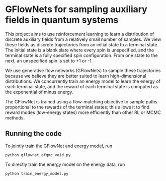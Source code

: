 # GFlowNets for sampling auxiliary fields in quantum systems

This project aims to use reinforcement learning to learn a distribution of discrete auxiliary fields from a relatively small number of samples. We view these fields as discrete trajectories from an initial state to a terminal state. The initial state is a blank slate where every spin is unspecified, and the terminal state is a fully specified spin configuration. From one state to the next, an unspecified spin is set to +1 or -1. 

We use generative flow networks (GFlowNets) to sample these trajectories because we believe they are better suited to learn high-dimensional distributions. We concurrently train an energy model to learn the energy of each terminal state, and the reward of each terminal state is computed as the exponential of minus energy.

The GFlowNet is trained using a flow-matching objective to sample paths proportional to the rewards of the terminal states; this allows it to find reward modes (low-energy states) more efficiently than other RL or MCMC methods.

## Running the code
To jointly train the GFlowNet and energy model, run
```
python gflownet_afqmc_void.py
```
To directly train the energy model on the energy data, run
```
python train_energy_model.py
```